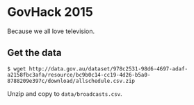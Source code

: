 # GovHack 2015

Because we all love television.

## Get the data

    $ wget http://data.gov.au/dataset/978c2531-98d6-4697-adaf-a2158fbc3afa/resource/bc9b0c14-cc19-4d26-b5a0-8788209e397c/download/allschedule.csv.zip

Unzip and copy to `data/broadcasts.csv`.
